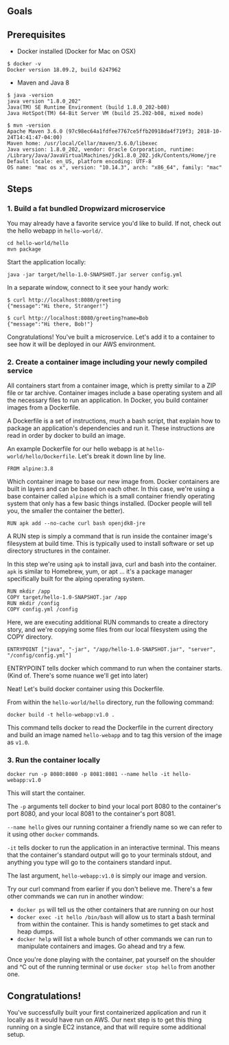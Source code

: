 ## Goals

## Prerequisites

- Docker installed (Docker for Mac on OSX)

```
$ docker -v
Docker version 18.09.2, build 6247962
```

- Maven and Java 8

```
$ java -version
java version "1.8.0_202"
Java(TM) SE Runtime Environment (build 1.8.0_202-b08)
Java HotSpot(TM) 64-Bit Server VM (build 25.202-b08, mixed mode)

$ mvn -version
Apache Maven 3.6.0 (97c98ec64a1fdfee7767ce5ffb20918da4f719f3; 2018-10-24T14:41:47-04:00)
Maven home: /usr/local/Cellar/maven/3.6.0/libexec
Java version: 1.8.0_202, vendor: Oracle Corporation, runtime: /Library/Java/JavaVirtualMachines/jdk1.8.0_202.jdk/Contents/Home/jre
Default locale: en_US, platform encoding: UTF-8
OS name: "mac os x", version: "10.14.3", arch: "x86_64", family: "mac"

```

## Steps

### 1. Build a fat bundled Dropwizard microservice

You may already have a favorite service you'd like to build. If not, check out the hello webapp in `hello-world/`.

```
cd hello-world/hello
mvn package
```

Start the application locally:

```
java -jar target/hello-1.0-SNAPSHOT.jar server config.yml 
```

In a separate window, connect to it see your handy work:

```
$ curl http://localhost:8080/greeting
{"message":"Hi there, Stranger!"}

$ curl http://localhost:8080/greeting?name=Bob
{"message":"Hi there, Bob!"}
```

Congratulations! You've built a microservice. Let's add it to a container to see how it will be deployed in our AWS environment.


### 2. Create a container image including your newly compiled service

All containers start from a container image, which is pretty similar to a ZIP file or tar archive. Container images include a base
operating system and all the necessary files to run an application. In Docker, you build container images from a Dockerfile.

A Dockerfile is a set of instructions, much a bash script, that explain how to package an application's dependencies and run
it. These instructions are read in order by docker to build an image.


An example Dockerfile for our hello webapp is at `hello-world/hello/Dockerfile`. Let's break it down line by line.

 
```
FROM alpine:3.8
```

Which container image to base our new image from. Docker containers are built in layers and can be based on each other.
In this case, we're using a base container called `alpine` which is a small container friendly operating system that only has
a few basic things installed. (Docker people will tell you, the smaller the container the better).

```
RUN apk add --no-cache curl bash openjdk8-jre
```

A RUN step is simply a command that is run inside the container image's filesystem at build time. This is typically used to install
software or set up directory structures in the container.

In this step we're using `apk` to install java, curl and bash into the container. `apk` is similar to Homebrew, yum, or apt ... it's
a package manager specifically built for the alping operating system.

```
RUN mkdir /app
COPY target/hello-1.0-SNAPSHOT.jar /app
RUN mkdir /config
COPY config.yml /config
```

Here, we are executing additional RUN commands to create a directory story, and we're copying some files from our local filesystem
using the COPY directory.

```
ENTRYPOINT ["java", "-jar", "/app/hello-1.0-SNAPSHOT.jar", "server", "/config/config.yml"]
```

ENTRYPOINT tells docker which command to run when the container starts. (Kind of. There's some nuance we'll get into later)


Neat! Let's build docker container using this Dockerfile.

From within the `hello-world/hello` directory, run the following command:

```
docker build -t hello-webapp:v1.0 .
```

This command tells docker to read the Dockerfile in the current directory and build an image named `hello-webapp` and to tag
this version of the image as `v1.0`.

### 3. Run the container locally

```
docker run -p 8080:8080 -p 8081:8081 --name hello -it hello-webapp:v1.0
```

This will start the container.
 
The `-p` arguments tell docker to bind your local port 8080 to the container's port 8080, and your local 8081 to the container's
port 8081. 

`--name hello` gives our running container a friendly name so we can refer to it using other `docker` commands.

`-it` tells docker to run the application in an interactive terminal. This means that the container's standard output will go to
your terminals stdout, and anything you type will go to the containers standard input.

The last argument, `hello-webapp:v1.0` is simply our image and version.

Try our curl command from earlier if you don't believe me. There's a few other commands we can run in another window:

- `docker ps` will tell us the other containers that are running on our host
- `docker exec -it hello /bin/bash` will allow us to start a bash terminal from within the container. This is handy sometimes to get stack and heap dumps.
- `docker help` will list a whole bunch of other commands we can run to manipulate containers and images. Go ahead and try a few.

Once you're done playing with the container, pat yourself on the shoulder and ^C out of the running terminal or use `docker stop hello` from
another one.

## Congratulations!

You've successfully built your first containerized application and run it locally as it would have run on AWS. Our next step is
to get this thing running on a single EC2 instance, and that will require some additional setup.